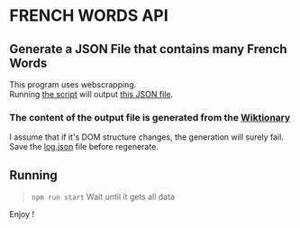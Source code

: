 # FRENCH WORDS API
## Generate a JSON File that contains many French Words ##
This program uses webscrapping. </br>
Running <a href="index.js">the script</a> will output <a href="log.json">this JSON file</a>.
### The content of the output file is generated from the <a href="https://fr.wiktionary.org/wiki/Wiktionnaire:Liste_de_1750_mots_fran%C3%A7ais_les_plus_courants">Wiktionary</a> ###
I assume that if it's DOM structure changes, the generation will surely fail.</br>
Save the <a href="log.json">log.json</a> file before regenerate.
## Running ##
> <code>npm run start</code>
> Wait until it gets all data

Enjoy !
